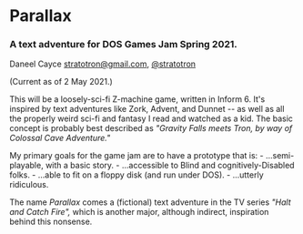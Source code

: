 # Parallax
### A text adventure for DOS Games Jam Spring 2021.

Daneel Cayce <stratotron@gmail.com>, [@stratotron](https://twitter.com/stratotron)

(Current as of 2 May 2021.)


This will be a loosely-sci-fi Z-machine game, written in Inform 6. It's inspired by text adventures like Zork, Advent, and Dunnet -- as well as all the properly weird sci-fi and fantasy I read and watched as a kid. The basic concept is probably best described as _"Gravity Falls meets Tron, by way of Colossal Cave Adventure."_

My primary goals for the game jam are to have a prototype that is:
    - ...semi-playable, with a basic story.
    - ...accessible to Blind and cognitively-Disabled folks.
    - ...able to fit on a floppy disk (and run under DOS).
    - ...utterly ridiculous.

The name _Parallax_ comes a (fictional) text adventure in the TV series _"Halt and Catch Fire",_ which is another major, although indirect, inspiration behind this nonsense.
